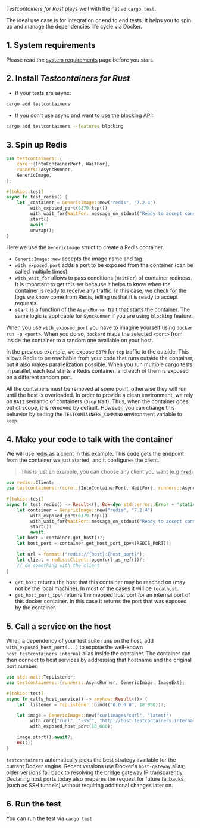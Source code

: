 _Testcontainers for Rust_ plays well with the native `cargo test`.

The ideal use case is for integration or end to end tests. It helps you to spin
up and manage the dependencies life cycle via Docker.

## 1. System requirements

Please read the [system requirements](../system_requirements/) page before you start.

## 2. Install _Testcontainers for Rust_

- If your tests are async:
```sh
cargo add testcontainers
```
- If you don't use async and want to use the blocking API:
```sh
cargo add testcontainers --features blocking
```

## 3. Spin up Redis

```rust
use testcontainers::{
    core::{IntoContainerPort, WaitFor},
    runners::AsyncRunner,
    GenericImage,
};

#[tokio::test]
async fn test_redis() {
    let _container = GenericImage::new("redis", "7.2.4")
        .with_exposed_port(6379.tcp())
        .with_wait_for(WaitFor::message_on_stdout("Ready to accept connections"))
        .start()
        .await
        .unwrap();
}
```

Here we use the `GenericImage` struct to create a Redis container.

* `GenericImage::new` accepts the image name and tag.
* `with_exposed_port` adds a port to be exposed from the container (can be called multiple times).
* `with_wait_for` allows to pass conditions (`WaitFor`) of container rediness. It
  is important to get this set because it helps to know when the container is
  ready to receive any traffic. In this case, we check for the logs we know come
  from Redis, telling us that it is ready to accept requests.
* `start` is a function of the `AsyncRunner` trait that starts the container.
  The same logic is applicable for `SyncRunner` if you are using `blocking` feature.

When you use `with_exposed_port` you have to imagine yourself using `docker run -p
<port>`. When you do so, `dockerd` maps the selected `<port>` from inside the
container to a random one available on your host.

In the previous example, we expose `6379` for `tcp` traffic to the outside. This
allows Redis to be reachable from your code that runs outside the container, but
it also makes parallelization possible. When you run multiple cargo tests in parallel,
each test starts a Redis container, and each of them is exposed on a different random port.

All the containers must be removed at some point, otherwise they will run until
the host is overloaded. In order to provide a clean environment, we rely on `RAII` semantic
of containers (`Drop` trait). Thus, when the container goes out of scope, it is removed by default.
However, you can change this behavior by setting the `TESTCONTAINERS_COMMAND` environment
variable to `keep`.

## 4. Make your code to talk with the container

We will use [redis](https://github.com/redis-rs/redis-rs) as a client in this example.
This code gets the endpoint from the container we just started, and it configures the client.

> This is just an example, you can choose any client you want (e.g [`fred`](https://github.com/aembke/fred.rs))

```rust
use redis::Client;
use testcontainers::{core::{IntoContainerPort, WaitFor}, runners::AsyncRunner, GenericImage};

#[tokio::test]
async fn test_redis() -> Result<(), Box<dyn std::error::Error + 'static>> {
    let container = GenericImage::new("redis", "7.2.4")
        .with_exposed_port(6379.tcp())
        .with_wait_for(WaitFor::message_on_stdout("Ready to accept connections"))
        .start()?
        .await;
    let host = container.get_host()?;
    let host_port = container.get_host_port_ipv4(REDIS_PORT)?;

    let url = format!("redis://{host}:{host_port}");
    let client = redis::Client::open(url.as_ref())?;
    // do something with the client
}
```

* `get_host` returns the host that this container may be reached on (may not be the local machine).
  In most of the cases it will be `localhost`.
* `get_host_port_ipv4` returns the mapped host port for an internal port of this docker container.
  In this case it returns the port that was exposed by the container.

## 5. Call a service on the host

When a dependency of your test suite runs on the host, add
`with_exposed_host_port(...)` to expose the well-known
`host.testcontainers.internal` alias inside the container. The container can then
connect to host services by addressing that hostname and the original port
number.

```rust
use std::net::TcpListener;
use testcontainers::{runners::AsyncRunner, GenericImage, ImageExt};

#[tokio::test]
async fn calls_host_service() -> anyhow::Result<()> {
    let _listener = TcpListener::bind(("0.0.0.0", 18_080))?;

    let image = GenericImage::new("curlimages/curl", "latest")
        .with_cmd(["curl", "-sSf", "http://host.testcontainers.internal:18080/health"])
        .with_exposed_host_port(18_080);

    image.start().await?;
    Ok(())
}
```

`testcontainers` automatically picks the best strategy available for the current
Docker engine. Recent versions use Docker's `host-gateway` alias; older
versions fall back to resolving the bridge gateway IP transparently. Declaring
host ports today also prepares the request for future fallbacks (such as SSH
tunnels) without requiring additional changes later on.

## 6. Run the test

You can run the test via `cargo test`
